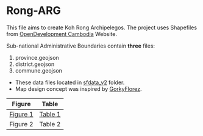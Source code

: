 # Rong-ARG
This file aims to create Koh Rong Archipelegos. 
The project uses Shapefiles from [OpenDevelopment Cambodia](https://data.opendevelopmentcambodia.net/dataset/administrative-boundaries-of-cambodia-2014) Website.

Sub-national Administrative Boundaries contain __three__ files:
1. province.geojson
2. district.geojson
3. commune.geojson

- These data files located in [sfdata_v2](https://github.com/SopheaEVC/Rong-ARG/tree/main/sf_data) folder. 
- Map design concept was inspired by [GorkyFlorez](https://github.com/GorkyFlorez/Mapa_Ubicacion_Cuenca/blob/main/Mapa%20de%20clasificacion.png). 

| Figure | Table |
|---|---|
| [Figure 1](https://colab.google/)| [Table 1](https://colab.google/)|
| Figure 2 | Table 2 |



